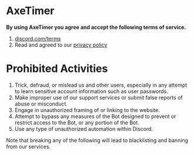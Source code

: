 # AxeTimer

**By using AxeTimer you agree and accept the following terms of service.**

1. [discord.com/terms](https://discord.com/terms)
2. Read and agreed to our [privacy policy](https://github.com/TheAxes/terms-and-privacy/blob/main/README.md)

# Prohibited Activities

1. Trick, defraud, or mislead us and other users, especially in any attempt to learn sensitive account information such as user passwords.
2. Make improper use of our support services or submit false reports of abuse or misconduct.
3. Engage in unauthorized framing of or linking to the website.
4. Attempt to bypass any measures of the Bot designed to prevent or restrict access to the Bot, or any portion of the Bot.
5. Use any type of unauthorized automation within Discord.


Note that breaking any of the following will lead to blacklisting and banning from our services.
